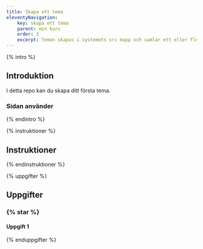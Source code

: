 ```yaml
---
title: Skapa ett tema
eleventyNavigation:
    key: skapa ett tema
    parent: min kurs
    order: 3
    excerpt: Teman skapas i systemets src mapp och samlar ett eller flera områden
---
```


{% intro %}

## Introduktion

I detta repo kan du skapa ditt första tema.

### Sidan använder

{% endintro %}

{% instruktioner %}

## Instruktioner

{% endinstruktioner %}

{% uppgifter %}

## Uppgifter

### {% star %}

#### Uppgift 1

{% enduppgifter %}
